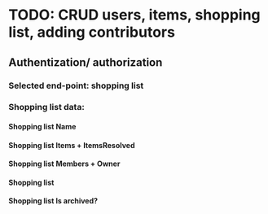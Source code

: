 # TODO: CRUD users, items, shopping list, adding contributors
## Authentization/ authorization
### Selected end-point: shopping list
### Shopping list data: 
####  Shopping list Name
####  Shopping list Items + ItemsResolved
####  Shopping list Members + Owner
####  Shopping list 
####  Shopping list Is archived?
